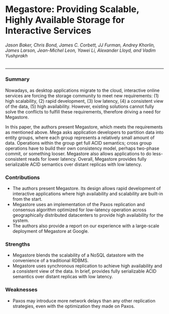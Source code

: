 Megastore: Providing Scalable, Highly Available Storage for Interactive Services
===

###### Jason Baker, Chris Bond, James C. Corbett, JJ Furman, Andrey Khorlin, James Larson, Jean-Michel Leon, Yawei Li, Alexander Lloyd, and Vadim Yushprakh

---

### Summary

Nowadays, as desktop applications migrate to the cloud, interactive online services are forcing the storage community to meet new requirements: (1) high scalability, (2) rapid development, (3) low latency, (4) a consistent view of the data, (5) high availability. However, existing solutions cannot fully solve the conflicts to fulfill these requirements, therefore driving a need for Megastore.

In this paper, the authors present Megastore, which meets the requirements as mentioned above. Mega asks application developers to partition data into entity groups, where each group represents a relatively small amount of data. Operations within the group get full ACID semantics; cross group operations have to build their own consistency model, perhaps two-phase commit, or something looser. Megastore also allows applications to do less-consistent reads for lower latency. Overall, Megastore provides fully serializable ACID semantics over distant replicas with low latency.

### Contributions

- The authors present Megastore. Its design allows rapid development of interactive applications where high availability and scalability are built-in from the start.
- Megastore uses an implementation of the Paxos replication and consensus algorithm optimized for low-latency operation across geographically distributed datacenters to provide high availability for the system.
- The authors also provide a report on our experience with a large-scale deployment of Megastore at Google.

### Strengths

- Megastore blends the scalability of a NoSQL datastore with the convenience of a traditional RDBMS.
- Megastore uses synchronous replication to achieve high availability and a consistent view of the data. In brief, provides fully serializable ACID semantics over distant replicas with low latency.

### Weaknesses

- Paxos may introduce more network delays than any other replication strategies, even with the optimization they made on Paxos.

<!-- ### Refs

- http://www.umbrant.com/blog/2011/megastore_review.html
- https://xduan7.com/2016/02/11/paper-review-megastore-providing-scalable-highly-available-storage-for-interactive-services/
 -->
